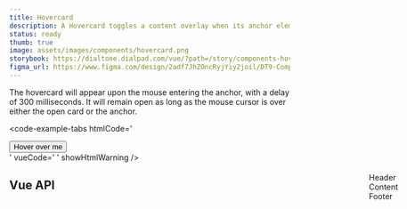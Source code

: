 ```yaml
---
title: Hovercard
description: A Hovercard toggles a content overlay when its anchor element is hovered for a minimum amount of time.
status: ready
thumb: true
image: assets/images/components/hovercard.png
storybook: https://dialtone.dialpad.com/vue/?path=/story/components-hovercard--default
figma_url: https://www.figma.com/design/2adf7JhZOncRyjYiy2joil/DT9-Component-Library?node-id=14395-441&t=l9JqN3TZt1kqjnzE-0
---
```


The hovercard will appear upon the mouse entering the anchor, with a delay of 300 milliseconds. It will remain open as long as the mouse cursor is over either the open card or the anchor.

<code-well-header bgclass="d-bgc-primary" class="d-h264 d-jc-flex-start">
  <example-hovercard />
</code-well-header>

<code-example-tabs
htmlCode='
<div data-qa="dt-hovercard">
  <div class="d-popover d-popover__anchor--opened" data-qa="dt-popover-container">
    <div id="DtPopover__anchor21" data-qa="dt-hovercard-anchor">
      <button class="base-button__button d-btn d-btn--outlined d-btn--muted" data-qa="dt-button" type="button" aria-expanded="true">
        <span data-qa="dt-button-label" class="d-btn__label base-button__label">
          Hover over me
        </span>
      </button>
    </div>
  </div>
</div>
<div class="tippy-box d-ps-absolute" data-tippy-root="" id="tippy-11" style="z-index: 300; position: absolute; inset: 0px auto auto 0px; margin: 0px; transform: translate3d(874px, 365px, 0px);" data-popper-placement="bottom-start">
  <div id="dt20" role="dialog" data-qa="dt-hovercard__dialog" aria-hidden="false" aria-labelledby="DtPopover__anchor21" aria-modal="true" class="d-popover__dialog" tabindex="-1" style="">
    <div data-qa="dt-popover-header-footer" class="d-popover__header d-pl16">
      <div data-qa="dt-popover-header-footer-content" class="d-popover__header__content">
        <div>Header</div>
      </div>
    </div>
    <div data-qa="dt-hovercard-content" class="d-popover__content d-p16">
      <div>Content</div>
    </div>
    <div data-qa="dt-popover-header-footer" class="d-popover__footer d-pl16">
      <div data-qa="dt-popover-header-footer-content" class="d-popover__footer__content">
        <div>Footer</div>
      </div>
    </div>
  </div>
</div>
'
vueCode='
<dt-hovercard placement="bottom-start">
  <template #anchor>
    <dt-button kind="muted" importance="outlined">
      Hover over me
    </dt-button>
  </template>
  <template #content>
    <div>Content</div>
  </template>
  <template #headerContent>
    <div>Header</div>
  </template>
  <template #footerContent>
    <div>Footer</div>
  </template>
</dt-hovercard>
'
showHtmlWarning />

## Vue API

<component-vue-api component-name="hovercard" />

<script setup>
  import ExampleHovercard from '@exampleComponents/ExampleHovercard.vue';
</script>

